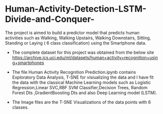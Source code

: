 # Human-Activity-Detection-LSTM-Divide-and-Conquer-
The project is aimed to build a predictor model that predicts human activities such as Walking, Walking Upstairs, Walking Downstairs, Sitting, Standing or Laying ( 6 class classification) using the Smartphone data.

* The complete dataset for this project was obtained from the below site
https://archive.ics.uci.edu/ml/datasets/human+activity+recognition+using+smartphones

* The file Human Activity Recognition Prediction.ipynb contains Exploratory Data Analysis, T-SNE for visiualizing the data and I have fit the data with the classical Machine Learning models such as Logistic Regression,Linear SVC,RBF SVM Classifier,Decision Trees, Random Forest Dts ,GradientBoosting Dts and also Deep Learning model (LSTM). 

* The Image files are the T-SNE Visualizations of the data points with 6 classes.
